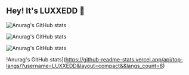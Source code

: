 ## Hey! It's LUXXEDD 👋

![Anurag's GitHub stats](https://github-readme-stats.vercel.app/api?username=luxxedd&show=reviews,discussions_started,discussions_answered,prs_merged,prs_merged_percentage)

![Anurag's GitHub stats](https://github-readme-stats.vercel.app/api?username=luxxedd&show_icons=true)

![Anurag's GitHub stats](https://github-readme-stats.vercel.app/api?username=LUXXEDD&show_icons=true&theme=toykonight)

!Anurag's GitHub stats](https://github-readme-stats.vercel.app/api/top-langs/?username=LUXXEDD&layout=compact&&langs_count=8)

